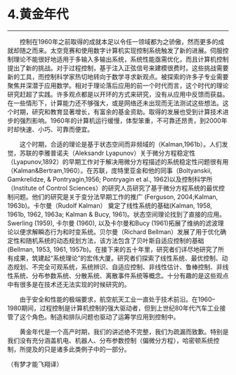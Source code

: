 # 4.黄金年代

---

　　控制在1960年之前取得的成就本足以令任一领域都为之骄傲，然而更多的成就却随之而来。太空竞赛和使用数字计算机实现控制系统触发了新的进展。伺服控制理论不能很好地适用于多输入多输出系统，系统性能亟需优化，而且计算机控制提出了新的挑战。对于过程控制，基于注入正弦信号来建模很费时。这些挑战需要新的工具，而控制科学家热切地转向于数学寻求新观点。被探索的许多子专业需要聚焦并深潜于应用数学。相对于理论落后应用的前一个时代而言，这个时代的理论研究赶超了实践。许多观点都是以开环的方式来研究，没有从应用中反馈而获益。在一些情形下，计算能力还不够强大，或是网络还未出现而无法测试这些想法。这个时期，研究和教育显著增长，有富余的基金资助。取得的发展也受到计算技术进步的强烈影响。1960年的计算机运行缓慢，体型笨重，不可靠还昂贵，到2000年时却快速、小巧、可靠而便宜。

　　这个时期，合适的理论是基于状态空间而非频域的（Kalman,1961b）。人们发觉，苏联的李雅普诺夫（Aleksandr Lyapunov）关于微分方程稳定性（Lyapunov,1892）的早期工作对于解决用微分方程描述的系统稳定性问题很有用（Kalman&Bertram,1960）。在苏联，庞特里亚金和他的同事（Boltyanskii, Gamkrelidze, & Pontryagin,1956; Pontryagin et al., 1962\)以及控制科学所（Institute of Control Sciences）的研究人员研究了基于微分方程系统的最优控制问题。他们的研究是关于变分法早期工作的推广 \(Ferguson, 2004;Kalman, 1963b\)。卡尔曼（Rudolf Kalman） 奠定了线性系统的基础\(Kalman, 1958, 1961b, 1962, 1963a; Kalman & Bucy, 1961\)。状态空间理论找到了直接的应用。Swerling \(1959\), 卡尔曼 \(1960\), 以及卡尔曼和Bucy \(1961\)拓展了维纳的滤波理论以便求解瞬态行为和时变系统。贝尔曼（Richard Bellman）发展了用于优化确定性和随机系统的动态规划方法，该方法包含了贝叶斯自适应控制的基础\(Bellman, 1953, 1961, 1957b\)。在接下来的五十年里，研究者们详尽地研究了所有成果，筑建起“系统理论”的宏伟大厦。研究者们探索了线性系统、最优控制、动态规划、不完全可观系统，系统辨识、自适应控制、非线性估计、鲁棒控制、非线性系统、分布参数系统、分散系统、离散事件系统等概念。十分有趣的是这些观点中有很多是在技术还无法实现的时候研究的。

　　由于安全和性能的极端要求，航空航天工业一直处于技术前沿。在1960–1980期间，过程控制是计算机控制的强大驱动者，但到上世纪80年代汽车工业接管了这个角色。制造和排队问题也驱动了运筹学应用到控制中。

　　黄金年代是一个高产时期，我们的讲述绝不完整，我们为疏漏而致歉。特别是我们没有充分涵盖机电、机器人、分布参数控制（偏微分方程），哈密顿系统控制，所提及的只是诸多此类例子中的一部分。

（有梦才能飞翔译）

